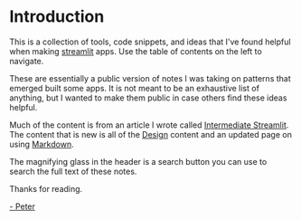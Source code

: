 # Introduction

This is a collection of tools, code snippets, and ideas that I've found helpful when making [streamlit](https://www.streamlit.io/) apps. Use the table of contents on the left to navigate.

These are essentially a public version of notes I was taking on patterns that emerged built some apps. It is not meant to be an exhaustive list of anything, but I wanted to make them public in case others find these ideas helpful.

Much of the content is from an article I wrote called [Intermediate Streamlit](https://towardsdatascience.com/intermediate-streamlit-d5a1381daa65?source=friends_link&sk=7badbd5f047a234cd70784a438082a76). The content that is new is all of the [Design](../essentials.md) content and an updated page on using [Markdown](../markdown.md). 

The magnifying glass in the header is a search button you can use to search the full text of these notes.

Thanks for reading.

[- Peter](https://twitter.com/pmbaumgartner)
